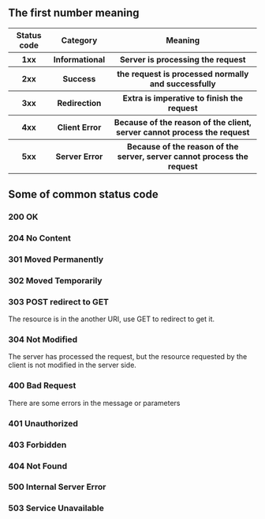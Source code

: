 ## The first number meaning

<table>
    <thead>
        <tr>
            <th>Status code</th>
            <th>Category</th>
            <th>Meaning</th>
        </tr>
    </thead>
    <tbody>
        <tr>
            <th>1xx</th>
            <th>Informational</th>
            <th>Server is processing the request</th>
        </tr>
        <tr>
            <th>2xx</th>
            <th>Success</th>
            <th>the request is processed normally and successfully</th>
        </tr>
        <tr>
            <th>3xx</th>
            <th>Redirection</th>
            <th>Extra is imperative to finish the request</th>
        </tr>
        <tr>
            <th>4xx</th>
            <th>Client Error</th>
            <th>Because of the reason of the client, server cannot process the request</th>
        </tr>
        <tr>
            <th>5xx</th>
            <th>Server Error</th>
            <th>Because of the reason of the server, server cannot process the request</th>
        </tr>
    </tbody>
</table>

## Some of common status code

### 200 OK

### 204 No Content

### 301 Moved Permanently

### 302 Moved Temporarily 

### 303 POST redirect to GET

The resource is in the another URI, use GET to redirect to get it.

### 304 Not Modified

The server has processed the request, but the resource requested by the client is not modified in the server side.

### 400 Bad Request

There are some errors in the message or parameters

### 401 Unauthorized

### 403 Forbidden

### 404 Not Found

### 500 Internal Server Error

### 503 Service Unavailable
